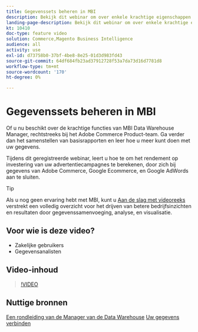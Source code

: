 ```yaml
---
title: Gegevenssets beheren in MBI
description: Bekijk dit webinar om over enkele krachtige eigenschappen van de Manager van de Data Warehouse te leren MBI.
landing-page-description: Bekijk dit webinar om over enkele krachtige eigenschappen van de Manager van de Data Warehouse te leren MBI.
kt: 10410
doc-type: feature video
solution: Commerce,Magento Business Intelligence
audience: all
activity: use
exl-id: d73758b0-37bf-4be8-8e25-01d3d983fd43
source-git-commit: 64df684fb23ad37912728f53a7da73d16d7781d8
workflow-type: tm+mt
source-wordcount: '170'
ht-degree: 0%

---
```


# Gegevenssets beheren in MBI

Of u nu beschikt over de krachtige functies van MBI Data Warehouse Manager, rechtstreeks bij het Adobe Commerce Product-team. Ga verder dan het samenstellen van basisrapporten en leer hoe u meer kunt doen met uw gegevens.

Tijdens dit geregistreerde webinar, leert u hoe te om het rendement op investering van uw advertentiecampagnes te berekenen, door zich bij gegevens van Adobe Commerce, Google Ecommerce, en Google AdWords aan te sluiten.

>[!TIP]
>
>Als u nog geen ervaring hebt met MBI, kunt u [Aan de slag met videoreeks](./../1-overview.md) verstrekt een volledig overzicht voor het drijven van betere bedrijfsinzichten en resultaten door gegevenssamenvoeging, analyse, en visualisatie.

## Voor wie is deze video?

- Zakelijke gebruikers
- Gegevensanalisten

## Video-inhoud

>[!VIDEO](https://video.tv.adobe.com/v/342408?quality=12&learn=on)

## Nuttige bronnen

[Een rondleiding van de Manager van de Data Warehouse](https://docs.magento.com/mbi/data-analyst/data-warehouse-mgr/tour-dwm.html)
[Uw gegevens verbinden](https://docs.magento.com/mbi/data-analyst/importing-data/connecting-data/connecting-data.html)

